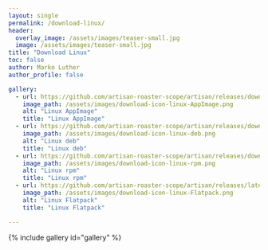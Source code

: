 ```yaml
---
layout: single
permalink: /download-linux/
header:
  overlay_image: /assets/images/teaser-small.jpg
  image: /assets/images/teaser-small.jpg
title: "Download Linux"
toc: false
author: Marko Luther
author_profile: false

gallery:
  - url: https://github.com/artisan-roaster-scope/artisan/releases/download/v3.0.0/artisan-linux-3.0.0.AppImage
    image_path: /assets/images/download-icon-linux-AppImage.png
    alt: "Linux AppImage"
    title: "Linux AppImage"
  - url: https://github.com/artisan-roaster-scope/artisan/releases/download/v3.0.0/artisan-linux-3.0.0.deb
    image_path: /assets/images/download-icon-linux-deb.png
    alt: "Linux deb"
    title: "Linux deb"
  - url: https://github.com/artisan-roaster-scope/artisan/releases/download/v3.0.0/artisan-linux-3.0.0.rpm
    image_path: /assets/images/download-icon-linux-rpm.png
    alt: "Linux rpm"
    title: "Linux rpm"
  - url: https://github.com/artisan-roaster-scope/artisan/releases/latest/
    image_path: /assets/images/download-icon-linux-Flatpack.png
    alt: "Linux Flatpack"
    title: "Linux Flatpack"

---
```


{% include gallery id="gallery" %}
